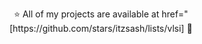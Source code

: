 <p align="center">⭐ All of my projects are available at <a>href="[https://github.com/stars/itzsash/lists/vlsi]</a> 🍭</p>




  



